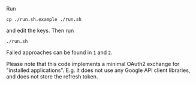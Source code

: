 Run

    cp ./run.sh.example ./run.sh

and edit the keys. Then run

    ./run.sh

Failed approaches can be found in `1` and `2`.

Please note that this code implements a minimal OAuth2 exchange for "installed
applications". E.g. it does not use any Google API client libraries, and does
not store the refresh token.
